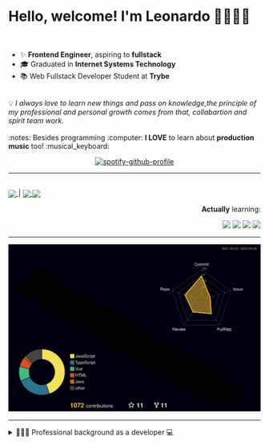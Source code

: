 # Hello, welcome! I'm Leonardo 🌈👨🏽‍💻
<p align="right">
<img src="https://upload.wikimedia.org/wikipedia/en/thumb/0/05/Flag_of_Brazil.svg/1200px-Flag_of_Brazil.svg.png" width=20 height=15 / >
<img src="https://upload.wikimedia.org/wikipedia/commons/2/2b/Bandeira_do_estado_de_S%C3%A3o_Paulo.svg" width=20 height=15 / >
</p>

- ✨ <b>Frontend Engineer</b>, aspiring to <b>fullstack</b>
- 🎓 Graduated in <b>Internet Systems Technology</b>
- 📚 Web Fullstack Developer Student at <b>Trybe</b>
<br>
💡 <i>I always love to learn new things and pass on knowledge,the principle of my professional and personal growth comes from that, collabartion and spirit team work.</i>
<br><br>
:notes: Besides programming :computer:
<b>I LOVE</b> to learn about <b>production music</b> too! :musical_keyboard:

<div align=center>
    
 [![spotify-github-profile](https://spotify-github-profile.vercel.app/api/view?uid=lcds90&cover_image=true&theme=novatorem&bar_color=ac61d2&bar_color_cover=false)](https://spotify-github-profile.vercel.app/api/view?uid=lcds90&redirect=true)
    
</div>

* * *

<br />
    
<div align="left">

<a href="https://lcds.vercel.app/">
   <img align="center" src="https://img.shields.io/badge/Access-Portfolio-purple"/>
</a> |
<a href="https://www.linkedin.com/in/lcds90/">
  <img align="center" src="https://img.shields.io/static/v1?logo=linkedin&label=linkedin&message=lcds90&color=blue&style=for-the-badge"/>
</a>
<a href="mailto:lcds90@gmail.com">
  <img align="center" src="https://img.shields.io/static/v1?&logo=gmail&label=Send&message=Email&color=red&style=for-the-badge" />
</a>   
 
</div>

<div align="right"> 
       
**Actually** learning:
 
<img src="https://badges.aleen42.com/src/vue.svg">
<img src="https://badges.aleen42.com/src/typescript.svg">
<img src="https://badges.aleen42.com/src/node.svg">
<img src="https://badges.aleen42.com/src/jest_1.svg">
</div>

* * *

![](./profile-3d-contrib/profile-night-rainbow.svg)


* * *
       
<details>
       
<summary>👨🏽‍💻 Professional background as a developer 💻</summary>
    
  <div align="justify">


<div align="center">
<a href="https://wakatime.com/@lcds90">
  <img align="center" src="https://github-readme-stats.vercel.app/api/top-langs/?username=lcds90&langs_count=10&theme=gruvbox&layout=compact&include_all_commits=true" width="400px"/>
</a>
<a href="https://wakatime.com/@lcds90">
  <img align="center" width="400px" src="https://github-readme-stats.vercel.app/api/wakatime?username=lcds90&theme=gruvbox&layout=compact"/>
</a>
</div>

<br/>

<div align="center">
    
<a href="https://wakatime.com/@lcds90">
  <img align="center" width="400px" src="https://github-readme-stats.vercel.app/api?username=lcds90&count_private=true&theme=gruvbox"/>
</a>
<!-- <img align="center" width="300px" src="https://github-profile-trophy.vercel.app/?username=lcds90&row=2&column=3&theme=gruvbox"/> -->

<img align="center" width="400px" src="https://github-readme-streak-stats.herokuapp.com/?user=lcds90&theme=dark"/>

</div>

<br />
              
<!--START_SECTION:waka-->
![Code Time](http://img.shields.io/badge/Code%20Time-1%2C639%20hrs%2033%20mins-blue)

![Profile Views](http://img.shields.io/badge/Profile%20Views-24-blue)

![Lines of code](https://img.shields.io/badge/From%20Hello%20World%20I%27ve%20Written-2%20Million%20lines%20of%20code-blue)

**🐱 My GitHub Data** 

> 🏆 289 Contributions in the Year 2022
 > 
> 📦 567.0 kB Used in GitHub's Storage 
 > 
> 🚫 Not Opted to Hire
 > 
> 📜 73 Public Repositories 
 > 
> 🔑 43 Private Repositories  
 > 
**I'm a Night 🦉** 

```text
🌞 Morning    155 commits    ████░░░░░░░░░░░░░░░░░░░░░   18.83% 
🌆 Daytime    233 commits    ███████░░░░░░░░░░░░░░░░░░   28.31% 
🌃 Evening    268 commits    ████████░░░░░░░░░░░░░░░░░   32.56% 
🌙 Night      167 commits    █████░░░░░░░░░░░░░░░░░░░░   20.29%

```
📅 **I'm Most Productive on Sunday** 

```text
Monday       137 commits    ████░░░░░░░░░░░░░░░░░░░░░   16.65% 
Tuesday      129 commits    ████░░░░░░░░░░░░░░░░░░░░░   15.67% 
Wednesday    68 commits     ██░░░░░░░░░░░░░░░░░░░░░░░   8.26% 
Thursday     95 commits     ███░░░░░░░░░░░░░░░░░░░░░░   11.54% 
Friday       122 commits    ███░░░░░░░░░░░░░░░░░░░░░░   14.82% 
Saturday     113 commits    ███░░░░░░░░░░░░░░░░░░░░░░   13.73% 
Sunday       159 commits    ████░░░░░░░░░░░░░░░░░░░░░   19.32%

```


📊 **This Week I Spent My Time On** 

```text
⌚︎ Time Zone: America/Sao_Paulo

💬 Programming Languages: 
TypeScript               23 hrs 21 mins      ██████████████░░░░░░░░░░░   56.26% 
Vue.js                   15 hrs 11 mins      █████████░░░░░░░░░░░░░░░░   36.58% 
JavaScript               1 hr 6 mins         ░░░░░░░░░░░░░░░░░░░░░░░░░   2.68% 
JSON                     47 mins             ░░░░░░░░░░░░░░░░░░░░░░░░░   1.91% 
Other                    46 mins             ░░░░░░░░░░░░░░░░░░░░░░░░░   1.85%

🔥 Editors: 
VS Code                  41 hrs 30 mins      █████████████████████████   100.0%

💻 Operating System: 
Linux                    41 hrs 30 mins      █████████████████████████   100.0%

```

**I Mostly Code in JavaScript** 

```text
JavaScript               41 repos            ███████████░░░░░░░░░░░░░░   44.57% 
TypeScript               16 repos            ████░░░░░░░░░░░░░░░░░░░░░   17.39% 
HTML                     9 repos             ██░░░░░░░░░░░░░░░░░░░░░░░   9.78% 
Vue                      8 repos             ██░░░░░░░░░░░░░░░░░░░░░░░   8.7% 
CSS                      6 repos             █░░░░░░░░░░░░░░░░░░░░░░░░   6.52%

```


**Timeline**

![Chart not found](https://raw.githubusercontent.com/lcds90/lcds90/main/charts/bar_graph.png) 


 Last Updated on 26/05/2022 18:55:38 UTC
<!--END_SECTION:waka-->
              
              
   </div>
</details>
